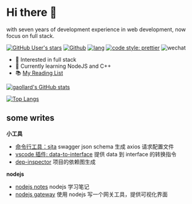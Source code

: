 # Hi there 👋
with seven years of development experience in web development, now focus on full stack.

[![GitHub User's stars](https://img.shields.io/github/stars/gaollard?style=flat-square)](https://github.com/gaollard)
[![Github](https://img.shields.io/github/followers/gaollard?label=Follow&style=flat-square)](https://github.com/gaollard)
[![lang](https://img.shields.io/badge/lang-typescript-informational?style=flat-square)](https://www.typescriptlang.org/)
[![code style: prettier](https://img.shields.io/badge/code_style-prettier-ff69b4.svg?style=flat-square)](https://github.com/prettier/prettier)
![wechat](https://img.shields.io/badge/%E6%91%B8%E9%B1%BC-%E4%B8%93%E5%AE%B6-3b82f6?style=flat-square&logo=wechat)

- 🔭 Interested in full stack
- 🌱 Currently learning NodeJS and C++
- 📚 [My Reading List](https://github.com/gaollard/gaollard/blob/main/reading-list.md)


[![gaollard's GitHub stats](https://github-readme-stats.vercel.app/api?username=gaollard&count_private=true&show_icons=true&theme=tokyonight)](https://github.com/gaollard/github-readme-stats)

[![Top Langs](https://github-readme-stats.vercel.app/api/top-langs/?username=gaollard&card_width=446&langs_count=20&&theme=tokyonight&&layout=compact)](https://github.com/gaollard/github-readme-stats)


## some writes

**小工具**

- [命令行工具：sjta](https://github.com/wiiai/swagger-doc-to-axios) swagger json schema 生成 axios 请求配置文件
- [vscode 插件: data-to-interface](https://github.com/Webang/vscode-plugin-data-to-interface) 提供 data 到 interface 的转换指令
- [dep-inspector](https://github.com/gaollard/dep-inspector) 项目的依赖图生成

**nodejs**

- [nodejs notes](http://nodejs.airtlab.com) nodejs 学习笔记
- [nodejs gateway](https://github.com/gaollard/nodejs-gateway) 使用 nodejs 写一个网关工具，提供可视化界面
